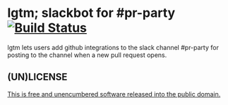 # lgtm; slackbot for #pr-party [![Build Status](https://travis-ci.org/StudentRND/lgtm.svg?branch=master)](https://travis-ci.org/StudentRND/lgtm)

lgtm lets users add github integrations to the slack channel #pr-party for
posting to the channel when a new pull request opens.

## (UN)LICENSE

[This is free and unencumbered software released into the public domain.](./UNLICENSE)
